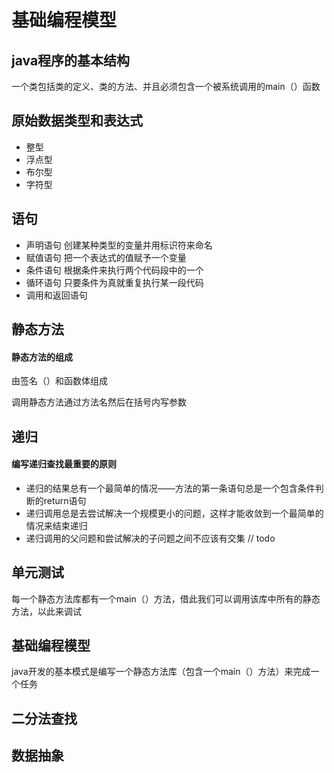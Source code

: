 # 基础编程模型

## java程序的基本结构

 一个类包括类的定义、类的方法、并且必须包含一个被系统调用的main（）函数  

## 原始数据类型和表达式

- 整型
- 浮点型
- 布尔型
- 字符型  

## 语句

- 声明语句    创建某种类型的变量并用标识符来命名
- 赋值语句    把一个表达式的值赋予一个变量
-  条件语句    根据条件来执行两个代码段中的一个
- 循环语句    只要条件为真就重复执行某一段代码
- 调用和返回语句  

## 静态方法

#### 静态方法的组成

由签名（）和函数体组成

 调用静态方法通过方法名然后在括号内写参数

## 递归

#### 编写递归查找最重要的原则

- 递归的结果总有一个最简单的情况——方法的第一条语句总是一个包含条件判断的return语句
- 递归调用总是去尝试解决一个规模更小的问题，这样才能收敛到一个最简单的情况来结束递归
- 递归调用的父问题和尝试解决的子问题之间不应该有交集 // todo

## 单元测试

每一个静态方法库都有一个main（）方法，借此我们可以调用该库中所有的静态方法，以此来调试  

## 基础编程模型

java开发的基本模式是编写一个静态方法库（包含一个main（）方法）来完成一个任务    

## 二分法查找

## 数据抽象